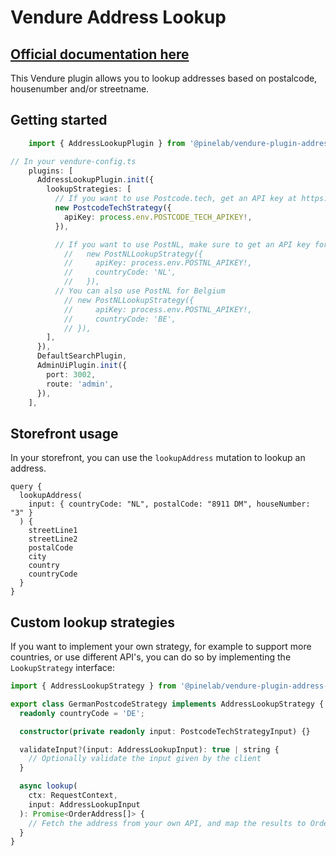 # Vendure Address Lookup

## [Official documentation here](https://pinelab-plugins.com/plugin/vendure-plugin-address-lookup)

This Vendure plugin allows you to lookup addresses based on postalcode, housenumber and/or streetname.

## Getting started

```ts
    import { AddressLookupPlugin } from '@pinelab/vendure-plugin-address-lookup';

// In your vendure-config.ts
    plugins: [
      AddressLookupPlugin.init({
        lookupStrategies: [
          // If you want to use Postcode.tech, get an API key at https://postcode.tech/
          new PostcodeTechStrategy({
            apiKey: process.env.POSTCODE_TECH_APIKEY!,
          }),

          // If you want to use PostNL, make sure to get an API key for v2/benelux
            //   new PostNLLookupStrategy({
            //     apiKey: process.env.POSTNL_APIKEY!,
            //     countryCode: 'NL',
            //   }),
          // You can also use PostNL for Belgium
            // new PostNLLookupStrategy({
            //     apiKey: process.env.POSTNL_APIKEY!,
            //     countryCode: 'BE',
            // }),
        ],
      }),
      DefaultSearchPlugin,
      AdminUiPlugin.init({
        port: 3002,
        route: 'admin',
      }),
    ],
```

## Storefront usage

In your storefront, you can use the `lookupAddress` mutation to lookup an address.

```gql
query {
  lookupAddress(
    input: { countryCode: "NL", postalCode: "8911 DM", houseNumber: "3" }
  ) {
    streetLine1
    streetLine2
    postalCode
    city
    country
    countryCode
  }
}
```

## Custom lookup strategies

If you want to implement your own strategy, for example to support more countries, or use different API's, you can do so by implementing the `LookupStrategy` interface:

```ts
import { AddressLookupStrategy } from '@pinelab/vendure-plugin-address-lookup';

export class GermanPostcodeStrategy implements AddressLookupStrategy {
  readonly countryCode = 'DE';

  constructor(private readonly input: PostcodeTechStrategyInput) {}

  validateInput?(input: AddressLookupInput): true | string {
    // Optionally validate the input given by the client
  }

  async lookup(
    ctx: RequestContext,
    input: AddressLookupInput
  ): Promise<OrderAddress[]> {
    // Fetch the address from your own API, and map the results to OrderAddress
  }
}
```
